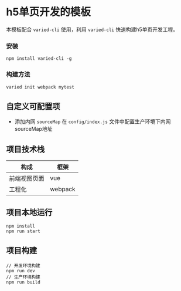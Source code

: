 # h5单页开发的模板
本模板配合 `varied-cli` 使用，利用 `varied-cli` 快速构建h5单页开发工程。

### 安装

```
npm install varied-cli -g
```
### 构建方法

```
varied init webpack mytest
```

## 自定义可配置项
* 添加内网 `sourceMap`
  在 `config/index.js` 文件中配置生产环境下内网sourceMap地址


## 项目技术栈

| 构成         | 框架    |
| ------------ | ------- |
| 前端视图页面 | vue     |
| 工程化       | webpack |

## 项目本地运行

```
npm install
npm run start
```

## 项目构建

```
// 开发环境构建
npm run dev
// 生产环境构建
npm run build
```
